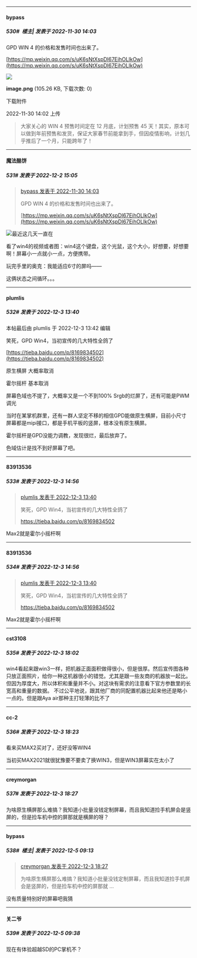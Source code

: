 

*****

####  bypass  
##### 530#         楼主| 发表于 2022-11-30 14:03

GPD WIN 4 的价格和发售时间也出来了。

[https://mp.weixin.qq.com/s/uK6sNtXspDl67EihOLlkOw](https://mp.weixin.qq.com/s/uK6sNtXspDl67EihOLlkOw)

<img src="https://img.saraba1st.com/forum/202211/30/140242x56wzn9iwhz59579.png" referrerpolicy="no-referrer">

<strong>image.png</strong> (105.26 KB, 下载次数: 0)

下载附件

2022-11-30 14:02 上传

 <blockquote>大家关心的 WIN 4 预售时间定在 12 月底，计划预售 45 天！其实，原本可以做到年前预售和发货，保证大家春节前能拿到手，但因疫情影响，计划几乎推后了一个月，只能跨年了！</blockquote>



*****

####  魔法酪饼  
##### 531#       发表于 2022-12-2 15:05

<blockquote><a href="httphttps://bbs.saraba1st.com/2b/forum.php?mod=redirect&amp;goto=findpost&amp;pid=58690667&amp;ptid=2086469" target="_blank">bypass 发表于 2022-11-30 14:03</a>

GPD WIN 4 的价格和发售时间也出来了。

[https://mp.weixin.qq.com/s/uK6sNtXspDl67EihOLlkOw](https://mp.weixin.qq.com/s/uK6sNtXspDl67EihOLlkOw)</blockquote>
<img src="https://static.saraba1st.com/image/smiley/face2017/015.png" referrerpolicy="no-referrer">最近这几天一直在

看了win4的视频或者图：win4这个键盘，这个光鼠，这个大小，好想要，好想要啊！屏幕小一点就小一点，方便携带。

玩完手里的奥克：我能适应6寸的屏吗——

这俩状态之间循环。。。



*****

####  plumlis  
##### 532#       发表于 2022-12-3 13:40

 本帖最后由 plumlis 于 2022-12-3 13:42 编辑 

笑死，GPD Win4，当初宣传的几大特性全鸽了

[https://tieba.baidu.com/p/8169834502](https://tieba.baidu.com/p/8169834502)

原生横屏 大概率取消

霍尔摇杆 基本取消

屏幕色域也不提了，大概率又是一个不到100% Srgb的烂屏了，还有可能是PWM调光

当时在某掌机群里，还有一群人坚定不移的相信GPD能做原生横屏，目前小尺寸屏幕都是mipi接口，都是手机平板的竖屏，根本没有原生横屏。

霍尔摇杆是GPD没能力调教，发现很烂，最后放弃了。

色域估计是找不到好屏幕了吧。



*****

####  83913536  
##### 533#       发表于 2022-12-3 14:56

<blockquote><a href="httphttps://bbs.saraba1st.com/2b/forum.php?mod=redirect&amp;goto=findpost&amp;pid=58740533&amp;ptid=2086469" target="_blank">plumlis 发表于 2022-12-3 13:40</a>

笑死，GPD Win4，当初宣传的几大特性全鸽了

https://tieba.baidu.com/p/8169834502</blockquote>
Max2就是霍尔小摇杆啊

*****

####  83913536  
##### 534#       发表于 2022-12-3 14:56

<blockquote><a href="httphttps://bbs.saraba1st.com/2b/forum.php?mod=redirect&amp;goto=findpost&amp;pid=58740533&amp;ptid=2086469" target="_blank">plumlis 发表于 2022-12-3 13:40</a>

笑死，GPD Win4，当初宣传的几大特性全鸽了

https://tieba.baidu.com/p/8169834502</blockquote>
Max2就是霍尔小摇杆啊



*****

####  cst3108  
##### 535#       发表于 2022-12-3 18:02

win4看起来跟win3一样，把机器正面面积做得很小，但是很厚。然后宣传图各种只放正面照片，给你一种这机器很小的错觉。尤其是跟一些友商的机器放一起比。但因为厚度大，所以体积和重量并不小。对这块有需求的注意看下官方参数里的长宽高和重量的数据。 不过公平地说，跟其他厂商的同配置机器比起来他还是略小一点的。但是跟Aya air那种主打轻薄的比不了



*****

####  cc-2  
##### 536#       发表于 2022-12-3 18:23

看来买MAX2买对了，还好没等WIN4

当初买MAX2021就很犹豫要不要卖了换WIN3，但是WIN3屏幕实在太小了

*****

####  creymorgan  
##### 537#       发表于 2022-12-3 18:27

为啥原生横屏那么难搞？我知道小批量没钱定制屏幕，而且我知道捡手机屏会是竖屏的，但是捡车机中控的屏那就是横屏的呀？



*****

####  bypass  
##### 538#         楼主| 发表于 2022-12-5 09:13

<blockquote><a href="httphttps://bbs.saraba1st.com/2b/forum.php?mod=redirect&amp;goto=findpost&amp;pid=58745022&amp;ptid=2086469" target="_blank">creymorgan 发表于 2022-12-3 18:27</a>

为啥原生横屏那么难搞？我知道小批量没钱定制屏幕，而且我知道捡手机屏会是竖屏的，但是捡车机中控的屏那就 ...</blockquote>
没有质量特别好的屏幕吧我猜



*****

####  关二爷  
##### 539#       发表于 2022-12-5 09:38

现在有体验超越SD的PC掌机不？

